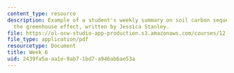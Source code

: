 ```yaml
---
content_type: resource
description: Example of a student's weekly summary on soil carbon sequestration and
  the greenhouse effect, written by Jessica Stanley.
file: https://ol-ocw-studio-app-production.s3.amazonaws.com/courses/12-085-seminar-in-environmental-science-spring-2008/2439fa5aaa1e9ab71bd7a946ab6ae53a_stanley_w5.pdf
file_type: application/pdf
resourcetype: Document
title: Week 6
uid: 2439fa5a-aa1e-9ab7-1bd7-a946ab6ae53a
---
```

